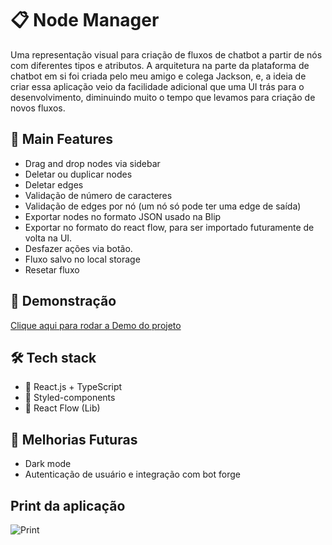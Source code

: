 # 📋 Node Manager

Uma representação visual para criação de fluxos de chatbot a partir de nós com diferentes tipos e atributos. A arquitetura na parte da plataforma de chatbot em si foi criada pelo meu amigo e colega Jackson, e, a ideia de criar essa aplicação veio da facilidade adicional que uma UI trás para o desenvolvimento, diminuindo muito o tempo que levamos para criação de novos fluxos.

## 🚀 Main Features
  - Drag and drop nodes via sidebar
  - Deletar ou duplicar nodes
  - Deletar edges
  - Validação de número de caracteres
  - Validação de edges por nó (um nó só pode ter uma edge de saída)
  - Exportar nodes no formato JSON usado na Blip
  - Exportar no formato do react flow, para ser importado futuramente de volta na UI.
  - Desfazer ações via botão.
  - Fluxo salvo no local storage
  - Resetar fluxo

## 🎥 Demonstração

[Clique aqui para rodar a Demo do projeto](https://nodemanager.surge.sh/)

## 🛠 Tech stack

- 🔹 React.js + TypeScript
- 🔹 Styled-components
- 🔹 React Flow (Lib)

## 🔮 Melhorias Futuras

- Dark mode
- Autenticação de usuário e integração com bot forge

## Print da aplicação
![Print](https://snipboard.io/1bmuNo.jpg)

